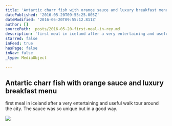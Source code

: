 ```yaml
---
title: 'Antartic charr fish with orange sauce and luxury breakfast menu '
datePublished: '2016-05-20T09:55:25.005Z'
dateModified: '2016-05-20T09:55:12.811Z'
author: []
sourcePath: _posts/2016-05-20-first-meal-in-rey.md
description: 'first meal in iceland after a very entertaining and useful walk tour around the city. The sauce was so unique but in a good way. '
starred: false
inFeed: true
hasPage: false
inNav: false
_type: MediaObject

---
```

<article style=""><h1>Antartic charr fish with orange sauce and luxury breakfast menu </h1><p>first meal in iceland after a very entertaining and useful walk tour around the city. The sauce was so unique but in a good way. </p></article>

![](https://the-grid-user-content.s3-us-west-2.amazonaws.com/243a4c0f-b5ec-4d4b-9785-c32c24b54942.jpg)